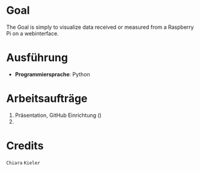 # Goal

The Goal is simply to visualize data received or measured from a Raspberry Pi on a webinterface.

# Ausführung

- **Programmiersprache**: Python

# Arbeitsaufträge
1. Präsentation, GitHub Einrichtung ()
2. 

# Credits

`Chiara`
`Kieler`
